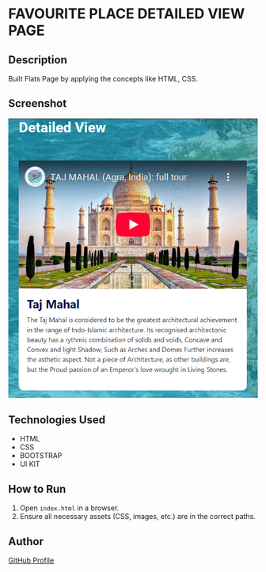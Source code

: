 # FAVOURITE PLACE DETAILED VIEW PAGE

## Description
Built Flats Page by applying the concepts like HTML, CSS.

## Screenshot
![Project Screenshot](screenshot.png)

## Technologies Used
- HTML
- CSS
- BOOTSTRAP
- UI KIT

## How to Run
1. Open `index.html` in a browser.
2. Ensure all necessary assets (CSS, images, etc.) are in the correct paths.

## Author
[GitHub Profile](https://github.com/TRINITY2498)